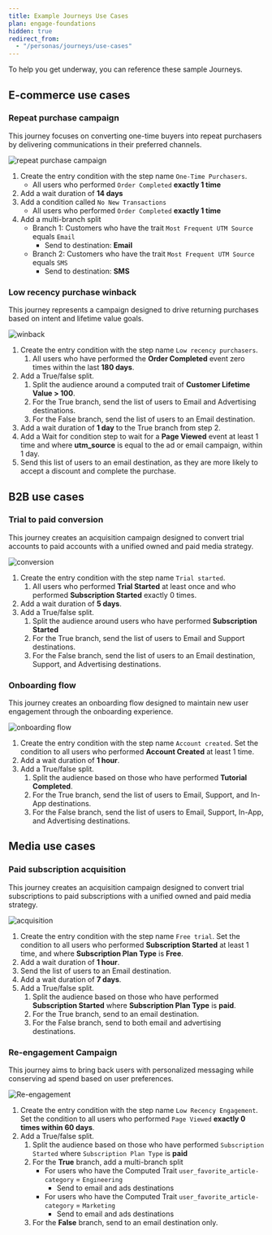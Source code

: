 ```yaml
---
title: Example Journeys Use Cases
plan: engage-foundations
hidden: true
redirect_from:
  - "/personas/journeys/use-cases"
---
```



To help you get underway, you can reference these sample Journeys.

## E-commerce use cases


### Repeat purchase campaign

This journey focuses on converting one-time buyers into repeat purchasers by delivering communications in their preferred channels.

![repeat purchase campaign](images/journey_repeat_purchase.png)

1. Create the entry condition with the step name `One-Time Purchasers`.
   - All users who performed `Order Completed` **exactly 1 time**
2. Add a wait duration of **14 days**
3. Add a condition called `No New Transactions`
   - All users who performed `Order Completed` **exactly 1 time**
4. Add a multi-branch split
   - Branch 1: Customers who have the trait `Most Frequent UTM Source` equals `Email`
     - Send to destination: **Email**
   - Branch 2: Customers who have the trait `Most Frequent UTM Source` equals `SMS`
     - Send to destination: **SMS**


### Low recency purchase winback

This journey represents a campaign designed to drive returning purchases based on intent and lifetime value goals.

![winback](images/journey_winback.png)

1. Create the entry condition with the step name `Low recency purchasers`.
   1. All users who have performed the **Order Completed** event zero times within the last **180 days**.
2. Add a True/false split.
   1. Split the audience around a computed trait of **Customer Lifetime Value > 100**.
   2. For the True branch, send the list of users to Email and Advertising destinations.
   3. For the False branch, send the list of users to an Email destination.
3. Add a wait duration of **1 day** to the True branch from step 2.
4. Add a Wait for condition step to wait for a **Page Viewed** event at least 1 time and where **utm_source** is equal to the ad or email campaign, within 1 day.
5. Send this list of users to an email destination, as they are more likely to accept a discount and complete the purchase.

## B2B use cases

### Trial to paid conversion
This journey creates an acquisition campaign designed to convert trial accounts to paid accounts with a unified owned and paid media strategy.

![conversion](images/journey_conversion.png)

1. Create the entry condition with the step name `Trial started`.
   1. All users who performed **Trial Started** at least once and who performed **Subscription Started** exactly 0 times.
2. Add a wait duration of **5 days**.
3. Add a True/false split.
   1. Split the audience around users who have performed **Subscription Started**
   2. For the True branch, send the list of users to Email and Support destinations.
   3. For the False branch, send the list of users to an Email destination, Support, and Advertising destinations.

### Onboarding flow

This journey creates an onboarding flow designed to maintain new user engagement through the onboarding experience.

![onboarding flow](images/journey_onboarding.png)

1. Create the entry condition with the step name `Account created`. Set the condition to all users who performed **Account Created** at least 1 time.
2. Add a wait duration of **1 hour**.
3. Add a True/false split.
   1. Split the audience based on those who have performed **Tutorial Completed**.
   2. For the True branch, send the list of users to Email, Support, and In-App destinations.
   3. For the False branch, send the list of users to Email, Support, In-App, and Advertising destinations.

## Media use cases

### Paid subscription acquisition

This journey creates an acquisition campaign designed to convert trial subscriptions to paid subscriptions with a unified owned and paid media strategy.

![acquisition](images/journey_acquisition.png)

1. Create the entry condition with the step name `Free trial`. Set the condition to all users who performed **Subscription Started** at least 1 time, and where **Subscription Plan Type** is **Free**.
2. Add a wait duration of **1 hour**.
3. Send the list of users to an Email destination.
4. Add a wait duration of **7 days**.
5. Add a True/false split.
   1. Split the audience based on those who have performed **Subscription Started** where **Subscription Plan Type** is **paid**.
   2. For the True branch, send to an email destination.
   3. For the False branch, send to both email and advertising destinations.

### Re-engagement Campaign

This journey aims to bring back users with personalized messaging while conserving ad spend based on user preferences.

![Re-engagement](images/journey_re-engagement.png)

1. Create the entry condition with the step name `Low Recency Engagement`. Set the condition to all users who performed `Page Viewed` **exactly 0 times within 60 days**.
2. Add a True/false split.
   1. Split the audience based on those who have performed `Subscription Started` where `Subscription Plan Type` is **paid**
   2. For the **True** branch, add a multi-branch split
      - For users who have the Computed Trait `user_favorite_article-category` = `Engineering`
        - Send to email and ads destinations
      - For users who have the Computed Trait `user_favorite_article-category` = `Marketing`
        - Send to email and ads destinations
   3. For the **False** branch, send to an email destination only.
